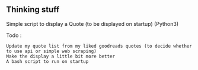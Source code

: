 Thinking stuff
------------------

Simple script to display a Quote (to be displayed on startup) (Python3)

Todo :
	
	Update my quote list from my liked goodreads quotes (to decide whether to use api or simple web scraping)
	Make the display a little bit more better
	A bash script to run on startup
